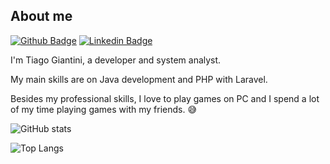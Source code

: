 ## About me

[![Github Badge](https://img.shields.io/badge/-Github-000?style=flat-square&logo=Github&logoColor=white&link=https://github.com/tiagogiantini)](https://github.com/tiagogiantini)
[![Linkedin Badge](https://img.shields.io/badge/-LinkedIn-blue?style=flat-square&logo=Linkedin&logoColor=white&link=https://www.linkedin.com/in/silvatiagoo/)](https://www.linkedin.com/in/silvatiagoo/)

I'm Tiago Giantini, a developer and system analyst. 

My main skills are on Java development and PHP with Laravel. 

Besides my professional skills, I love to play games on PC and I spend a lot of my time playing games with my friends. :sweat_smile:

![GitHub stats](https://github-readme-stats.vercel.app/api?username=tiagogiantini&show_icons=true&count_private=true)

![Top Langs](https://github-readme-stats.vercel.app/api/top-langs/?username=tiagogiantini&layout=compact&count_private=true$langs_count=10)
